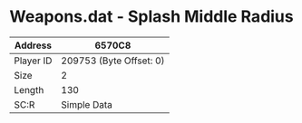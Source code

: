 #  Weapons.dat - Splash Middle Radius
Address   | 6570C8
----------|-------------
Player ID | 209753 (Byte Offset: 0)
Size 	  | 2
Length 	  | 130
SC:R      | Simple Data


